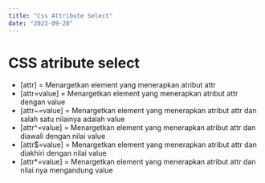 ```yaml
---
title: "Css Attribute Select"
date: "2023-09-20"
---
```


# CSS atribute select

- [attr] = Menargetkan element yang menerapkan atribut attr
- [attr=value] = Menargetkan element yang menerapkan atribut attr dengan value
- [attr~=value] = Menargetkan element yang menerapkan atribut attr dan salah satu nilainya adalah value
- [attr^=value] = Menargetkan element yang menerapkan atribut attr dan diawali dengan nilai value
- [attr$=value] = Menargetkan element yang menerapkan atribut attr dan diakhiri dengan nilai value
- [attr*=value] = Menargetkan element yang menerapkan atribut attr dan nilai nya mengandung value
